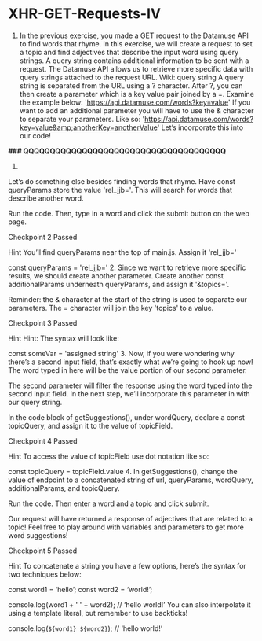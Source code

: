 # XHR-GET-Requests-IV
1. In the previous exercise, you made a GET request to the Datamuse API to find words that rhyme. In this exercise, we will create a request to set a topic and find adjectives that describe the input word using query strings.  A query string contains additional information to be sent with a request. The Datamuse API allows us to retrieve more specific data with query strings attached to the request URL.  Wiki: query string A query string is separated from the URL using a ? character. After ?, you can then create a parameter which is a key value pair joined by a =. Examine the example below:  'https://api.datamuse.com/words?key=value' If you want to add an additional parameter you will have to use the &amp; character to separate your parameters. Like so:  'https://api.datamuse.com/words?key=value&amp;anotherKey=anotherValue' Let’s incorporate this into our code!



**### QQQQQQQQQQQQQQQQQQQQQQQQQQQQQQQQQQQQQQ**

1.
Let’s do something else besides finding words that rhyme. Have const queryParams store the value 'rel_jjb='. This will search for words that describe another word.

Run the code. Then, type in a word and click the submit button on the web page.

Checkpoint 2 Passed

Hint
You’ll find queryParams near the top of main.js. Assign it 'rel_jjb='

const queryParams = 'rel_jjb='
2.
Since we want to retrieve more specific results, we should create another parameter. Create another const additionalParams underneath queryParams, and assign it '&topics='.

Reminder: the & character at the start of the string is used to separate our parameters. The = character will join the key 'topics' to a value.

Checkpoint 3 Passed

Hint
Hint: The syntax will look like:

const someVar = 'assigned string'
3.
Now, if you were wondering why there’s a second input field, that’s exactly what we’re going to hook up now! The word typed in here will be the value portion of our second parameter.

The second parameter will filter the response using the word typed into the second input field. In the next step, we’ll incorporate this parameter in with our query string.

In the code block of getSuggestions(), under wordQuery, declare a const topicQuery, and assign it to the value of topicField.

Checkpoint 4 Passed

Hint
To access the value of topicField use dot notation like so:

const topicQuery = topicField.value
4.
In getSuggestions(), change the value of endpoint to a concatenated string of url, queryParams, wordQuery, additionalParams, and topicQuery.

Run the code. Then enter a word and a topic and click submit.

Our request will have returned a response of adjectives that are related to a topic! Feel free to play around with variables and parameters to get more word suggestions!

Checkpoint 5 Passed

Hint
To concatenate a string you have a few options, here’s the syntax for two techniques below:

const word1 = ‘hello’;
const word2 = ‘world!’;
 
console.log(word1 + ' ' + word2);
// ‘hello world!’
You can also interpolate it using a template literal, but remember to use backticks!

console.log(`${word1} ${word2}`);
// ‘hello world!’
